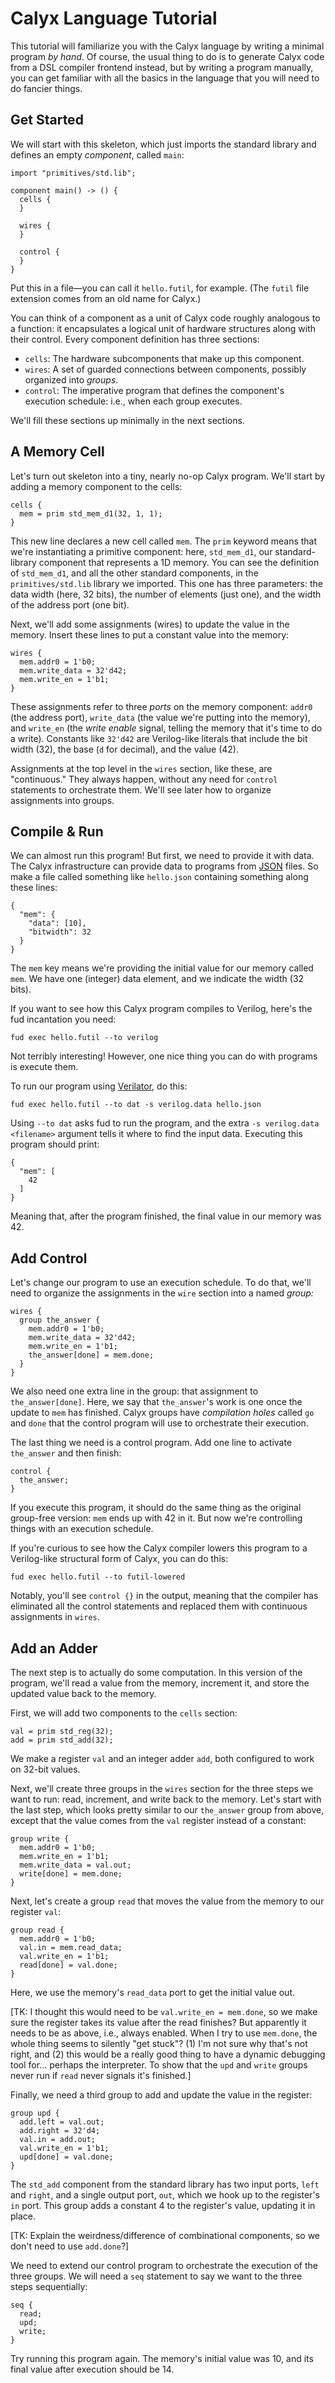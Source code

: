 # Calyx Language Tutorial

This tutorial will familiarize you with the Calyx language by writing a minimal program *by hand*.
Of course, the usual thing to do is to generate Calyx code from a DSL compiler frontend instead, but by writing a program manually, you can get familiar with all the basics in the language that you will need to do fancier things.


## Get Started

We will start with this skeleton, which just imports the standard library and defines an empty *component*, called `main`:

    import "primitives/std.lib";

    component main() -> () {
      cells {
      }

      wires {
      }

      control {
      }
    }

Put this in a file—you can call it `hello.futil`, for example.
(The `futil` file extension comes from an old name for Calyx.)

You can think of a component as a unit of Calyx code roughly analogous to a function: it encapsulates a logical unit of hardware structures along with their control.
Every component definition has three sections:

* `cells`: The hardware subcomponents that make up this component.
* `wires`: A set of guarded connections between components, possibly organized into *groups*.
* `control`: The imperative program that defines the component's execution schedule: i.e., when each group executes.

We'll fill these sections up minimally in the next sections.


## A Memory Cell

Let's turn out skeleton into a tiny, nearly no-op Calyx program.
We'll start by adding a memory component to the cells:

    cells {
      mem = prim std_mem_d1(32, 1, 1);
    }

This new line declares a new cell called `mem`.
The `prim` keyword means that we're instantiating a primitive component: here, `std_mem_d1`, our standard-library component that represents a 1D memory.
You can see the definition of `std_mem_d1`, and all the other standard components, in the `primitives/std.lib` library we imported.
This one has three parameters:
the data width (here, 32 bits),
the number of elements (just one),
and the width of the address port (one bit).

Next, we'll add some assignments (wires) to update the value in the memory.
Insert these lines to put a constant value into the memory:

    wires {
      mem.addr0 = 1'b0;
      mem.write_data = 32'd42;
      mem.write_en = 1'b1;
    }

These assignments refer to three *ports* on the memory component:
`addr0` (the address port),
`write_data` (the value we're putting into the memory), and
`write_en` (the *write enable* signal, telling the memory that it's time to do a write).
Constants like `32'd42` are Verilog-like literals that include the bit width (32), the base (`d` for decimal), and the value (42).

Assignments at the top level in the `wires` section, like these, are "continuous."
They always happen, without any need for `control` statements to orchestrate them.
We'll see later how to organize assignments into groups.


## Compile & Run

We can almost run this program!
But first, we need to provide it with data.
The Calyx infrastructure can provide data to programs from [JSON][] files.
So make a file called something like `hello.json` containing something along these lines:

    {
      "mem": {
        "data": [10],
        "bitwidth": 32
      }
    }

The `mem` key means we're providing the initial value for our memory called `mem`.
We have one (integer) data element, and we indicate the width (32 bits).

If you want to see how this Calyx program compiles to Verilog, here's the fud incantation you need:

    fud exec hello.futil --to verilog

Not terribly interesting!
However, one nice thing you can do with programs is execute them.

To run our program using [Verilator][], do this:

    fud exec hello.futil --to dat -s verilog.data hello.json

Using `--to dat` asks fud to run the program, and the extra `-s verilog.data <filename>` argument tells it where to find the input data.
Executing this program should print:

    {
      "mem": [
        42
      ]
    }

Meaning that, after the program finished, the final value in our memory was 42.

[json]: https://www.json.org/
[verilator]: https://www.veripool.org/wiki/verilator


## Add Control

Let's change our program to use an execution schedule.
To do that, we'll need to organize the assignments in the `wire` section into a named *group:*

    wires {
      group the_answer {
        mem.addr0 = 1'b0;
        mem.write_data = 32'd42;
        mem.write_en = 1'b1;
        the_answer[done] = mem.done;
      }
    }

We also need one extra line in the group: that assignment to `the_answer[done]`.
Here, we say that `the_answer`'s work is one once the update to `mem` has finished.
Calyx groups have *compilation holes* called `go` and `done` that the control program will use to orchestrate their execution.

The last thing we need is a control program.
Add one line to activate `the_answer` and then finish:

    control {
      the_answer;
    }

If you execute this program, it should do the same thing as the original group-free version: `mem` ends up with 42 in it.
But now we're controlling things with an execution schedule.

If you're curious to see how the Calyx compiler lowers this program to a Verilog-like structural form of Calyx, you can do this:

    fud exec hello.futil --to futil-lowered

Notably, you'll see `control {}` in the output, meaning that the compiler has eliminated all the control statements and replaced them with continuous assignments in `wires`.


## Add an Adder

The next step is to actually do some computation.
In this version of the program, we'll read a value from the memory, increment it, and store the updated value back to the memory.

First, we will add two components to the `cells` section:

    val = prim std_reg(32);
    add = prim std_add(32);

We make a register `val` and an integer adder `add`, both configured to work on 32-bit values.

Next, we'll create three groups in the `wires` section for the three steps we want to run: read, increment, and write back to the memory.
Let's start with the last step, which looks pretty similar to our `the_answer` group from above, except that the value comes from the `val` register instead of a constant:

    group write {
      mem.addr0 = 1'b0;
      mem.write_en = 1'b1;
      mem.write_data = val.out;
      write[done] = mem.done;
    }

Next, let's create a group `read` that moves the value from the memory to our register `val`:

    group read {
      mem.addr0 = 1'b0;
      val.in = mem.read_data;
      val.write_en = 1'b1;
      read[done] = val.done;
    }

Here, we use the memory's `read_data` port to get the initial value out.

[TK: I thought this would need to be `val.write_en = mem.done`, so we make sure the register takes its value after the read finishes? But apparently it needs to be as above, i.e., always enabled. When I try to use `mem.done`, the whole thing seems to silently "get stuck"? (1) I'm not sure why that's not right, and (2) this would be a really good thing to have a dynamic debugging tool for... perhaps the interpreter. To show that the `upd` and `write` groups never run if `read` never signals it's finished.]

Finally, we need a third group to add and update the value in the register:

    group upd {
      add.left = val.out;
      add.right = 32'd4;
      val.in = add.out;
      val.write_en = 1'b1;
      upd[done] = val.done;
    }

The `std_add` component from the standard library has two input ports, `left` and `right`, and a single output port, `out`, which we hook up to the register's `in` port.
This group adds a constant 4 to the register's value, updating it in place.

[TK: Explain the weirdness/difference of combinational components, so we don't need to use `add.done`?]

We need to extend our control program to orchestrate the execution of the three groups.
We will need a `seq` statement to say we want to the three steps sequentially:

    seq {
      read;
      upd;
      write;
    }

Try running this program again.
The memory's initial value was 10, and its final value after execution should be 14.
